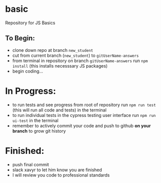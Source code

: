 # basic
Repository for JS Basics

## To Begin:
- clone down repo at branch `new_student`
- cut from current branch (`new_student`) to `gitUserName-answers`
- from terminal in repository on branch `gitUserName-answers` run `npm install` (this installs necesssary JS packages)
- begin coding...

# In Progress:
- to run tests and see progress from root of repository run `npm run test` (this will run all code and tests) in the terminal
- to run individual tests in the cypress testing user interface run `npm run ui-test` in the terminal 
- remember to actively commit your code and push to github <b>on your branch</b> to grow git history

# Finished:
- push final commit 
- slack xavyr to let him know you are finished
- I will review you code to professional standards